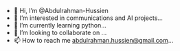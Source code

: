 - 👋 Hi, I’m @Abdulrahman-Hussien
- 👀 I’m interested in communications and AI projects...
- 🌱 I’m currently learning python...
- 💞️ I’m looking to collaborate on ...
- 📫 How to reach me abdulrahman.hussien@gmail.com...

<!---
Abdulrahman-Hussien/Abdulrahman-Hussien is a ✨ special ✨ repository because its `README.md` (this file) appears on your GitHub profile.
You can click the Preview link to take a look at your changes.
--->
